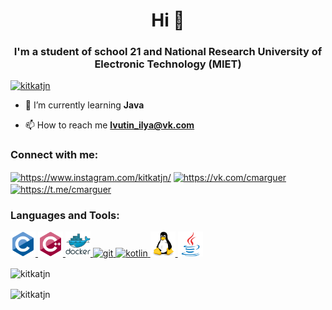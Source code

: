 <h1 align="center">Hi 👋</h1>
<h3 align="center">I'm a student of school 21 and National Research University of Electronic Technology (MIET)</h3>

<p align="left"> <a href="https://github.com/ryo-ma/github-profile-trophy"><img src="https://github-profile-trophy.vercel.app/?username=kitkatjn" alt="kitkatjn" /></a> </p>


- 🌱 I’m currently learning **Java**

- 📫 How to reach me **lvutin_ilya@vk.com**

<h3 align="left">Connect with me:</h3>
<p align="left">
<a href="https://instagram.com/https://www.instagram.com/kitkatjn/" target="blank"><img align="center" src="https://raw.githubusercontent.com/rahuldkjain/github-profile-readme-generator/master/src/images/icons/Social/instagram.svg" alt="https://www.instagram.com/kitkatjn/" height="30" width="40" /></a>
<a href="https://vk.com/cmarguer" target="blank"><img align="center" src="https://upload.wikimedia.org/wikipedia/commons/thumb/0/00/Vk_Logo.svg/1024px-Vk_Logo.svg.png" alt="https://vk.com/cmarguer" height="30" width="40" /></a>
<a href="https://t.me/cmarguer" target="blank"><img align="center" src="https://upload.wikimedia.org/wikipedia/commons/thumb/8/83/Telegram_2019_Logo.svg/1200px-Telegram_2019_Logo.svg.png" alt="https://t.me/cmarguer" height="30" width="40" /></a>
</p>

<h3 align="left">Languages and Tools:</h3>
<p align="left"> <a href="https://www.cprogramming.com/" target="_blank"> <img src="https://raw.githubusercontent.com/devicons/devicon/master/icons/c/c-original.svg" alt="c" width="40" height="40"/> </a> <a href="https://www.w3schools.com/cpp/" target="_blank"> <img src="https://raw.githubusercontent.com/devicons/devicon/master/icons/cplusplus/cplusplus-original.svg" alt="cplusplus" width="40" height="40"/> </a> <a href="https://www.docker.com/" target="_blank"> <img src="https://raw.githubusercontent.com/devicons/devicon/master/icons/docker/docker-original-wordmark.svg" alt="docker" width="40" height="40"/> </a> <a href="https://git-scm.com/" target="_blank"> <img src="https://www.vectorlogo.zone/logos/git-scm/git-scm-icon.svg" alt="git" width="40" height="40"/> </a> <a href="https://kotlinlang.org" target="_blank"> <img src="https://www.vectorlogo.zone/logos/kotlinlang/kotlinlang-icon.svg" alt="kotlin" width="40" height="40"/> </a>  <a href="https://www.linux.org/" target="_blank"> <img src="https://raw.githubusercontent.com/devicons/devicon/master/icons/linux/linux-original.svg" alt="linux" width="40" height="40"/> </a> <align="left"> <a href="https://www.java.com" target="_blank" rel="noreferrer"> <img src="https://raw.githubusercontent.com/devicons/devicon/master/icons/java/java-original.svg" alt="java" width="40" height="40"/> </a>   </p>

<p><img align="center" src="https://github-readme-stats.vercel.app/api/top-langs?username=kitkatjn&show_icons=true&locale=en&layout=compact" alt="kitkatjn" /></p>

<p><img align="center" src="https://github-readme-streak-stats.herokuapp.com/?user=kitkatjn&" alt="kitkatjn" /></p>
